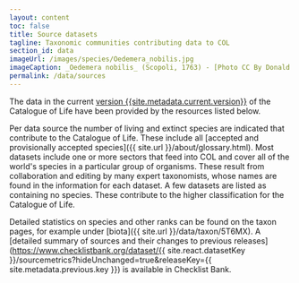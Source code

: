 ```yaml
---
layout: content
toc: false
title: Source datasets
tagline: Taxonomic communities contributing data to COL
section_id: data
imageUrl: /images/species/Oedemera_nobilis.jpg    
imageCaption: _Oedemera nobilis_ (Scopoli, 1763) - [Photo CC By Donald Hobern](https://www.flickr.com/photos/dhobern/8738737007)
permalink: /data/sources
---
```



The data in the current <a href="/data/metadata">version {{site.metadata.current.version}}</a> of the Catalogue of Life have been provided by the resources listed below.

Per data source the number of living and extinct species are indicated that contribute to the Catalogue of Life. These include all [accepted and provisionally accepted species]({{ site.url }}/about/glossary.html). Most datasets include one or more sectors that feed into COL and cover all of the world's species in a particular group of organisms. 
These result from collaboration and editing by many expert taxonomists, whose names are found in the information for each dataset. A few datasets are listed as containing no species. These contribute to the higher classification for the Catalogue of Life.

Detailed statistics on species and other ranks can be found on the taxon pages, for example under [biota]({{ site.url }}/data/taxon/5T6MX). A [detailed summary of sources and their changes to previous releases](https://www.checklistbank.org/dataset/{{ site.react.datasetKey }}/sourcemetrics?hideUnchanged=true&releaseKey={{ site.metadata.previous.key }}) is available in Checklist Bank.

<div class="row" style="background: white; margin-top: 0px; margin-bottom: 0px">
  <div id="datasetSearch"></div>
</div>
  <script>
      'use strict';

const e = React.createElement;

class DatasetSearch extends React.Component {

    render() {
     
  
      return e(
        ColBrowser.DatasetSearch,
        { catalogueKey: '{{ site.react.datasetKey }}' ,  pathToDataset: '{{ site.react.pathToDataset }}', pathToSearch: '{{ site.react.pathToSearch }}', auth: '{{ site.react.auth }}'}
      );
    }
  }

const domContainer = document.querySelector('#datasetSearch');
ReactDOM.render(e(DatasetSearch), domContainer);
  </script>
